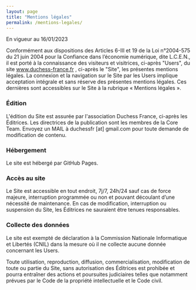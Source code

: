 ```yaml
---
layout: page
title: "Mentions légales"
permalink: /mentions-legales/
---
```


En vigueur au 16/01/2023

Conformément aux dispositions des Articles 6-III et 19 de la Loi n°2004-575 du 21 juin 2004 pour la Confiance dans l’économie numérique, dite L.C.E.N., il est porté à la connaissance des visiteurs et visitrices, ci-après "Users", du site www.duchess-france.fr , ci-après le "Site", les présentes mentions légales.
La connexion et la navigation sur le Site par les Users implique acceptation intégrale et sans réserve des présentes mentions légales.
Ces dernières sont accessibles sur le Site à la rubrique « Mentions légales ».

### Édition

L'édition du Site est assurée par l'association Duchess France, ci-après les Éditrices. Les directrices de la publication sont les membres de la Core Team. Envoyez un MAIL à duchessfr [at] gmail.com pour toute demande de modification de contenu.

### Hébergement

Le site est hébergé par GitHub Pages.

### Accès au site

Le Site est accessible en tout endroit, 7j/7, 24h/24 sauf cas de force majeure, interruption programmée ou non et pouvant découlant d’une nécessité de maintenance.
En cas de modification, interruption ou suspension du Site, les Éditrices ne sauraient être tenues responsables.

### Collecte des données

Le site est exempté de déclaration à la Commission Nationale Informatique et Libertés (CNIL) dans la mesure où il ne collecte aucune donnée concernant les Users.

Toute utilisation, reproduction, diffusion, commercialisation, modification de toute ou partie du Site, sans autorisation des Éditrices est prohibée et pourra entraîner des actions et poursuites judiciaires telles que notamment prévues par le Code de la propriété intellectuelle et le Code civil.

